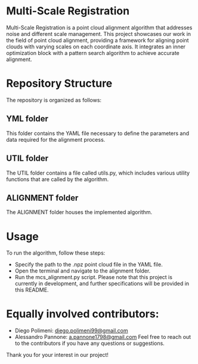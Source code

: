 # Multi-Scale Registration
Multi-Scale Registration is a point cloud alignment algorithm that addresses noise and different scale management. This project showcases our work in the field of point cloud alignment, providing a framework for aligning point clouds with varying scales on each coordinate axis. It integrates an inner optimization block with a pattern search algorithm to achieve accurate alignment.

# Repository Structure
The repository is organized as follows:

## YML folder
This folder contains the YAML file necessary to define the parameters and data required for the alignment process.

## UTIL folder
The UTIL folder contains a file called utils.py, which includes various utility functions that are called by the algorithm.

## ALIGNMENT folder
The ALIGNMENT folder houses the implemented algorithm.

# Usage
To run the algorithm, follow these steps:

- Specify the path to the .npz point cloud file in the YAML file.
- Open the terminal and navigate to the alignment folder.
- Run the mcs_alignment.py script.
Please note that this project is currently in development, and further specifications will be provided in this README.

# Equally involved contributors:

- Diego Polimeni: diego.polimeni99@gmail.com
- Alessandro Pannone: a.pannone1798@gmail.com
Feel free to reach out to the contributors if you have any questions or suggestions.

Thank you for your interest in our project!
